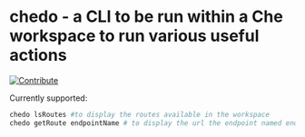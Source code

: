 # chedo - a CLI to be run within a Che workspace to run various useful actions
[![Contribute](https://che.openshift.io/factory/resources/factory-contribute.svg)](https://che.openshift.io/f?url=https://github.com/sunix/chedo)

Currently supported:
```bash
chedo lsRoutes #to display the routes available in the workspace
chedo getRoute endpointName # to display the url the endpoint named endpointName
```